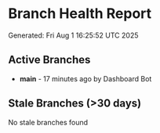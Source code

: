 # Branch Health Report
Generated: Fri Aug  1 16:25:52 UTC 2025

## Active Branches
- **main** - 17 minutes ago by Dashboard Bot

## Stale Branches (>30 days)
No stale branches found

